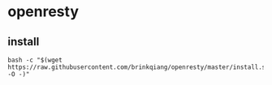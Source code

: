 # openresty

## install
```
bash -c "$(wget https://raw.githubusercontent.com/brinkqiang/openresty/master/install.sh -O -)"
```
